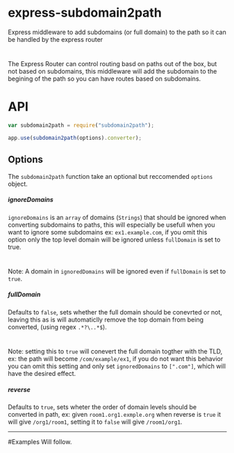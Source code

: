 # express-subdomain2path
Express middleware to add subdomains (or full domain) to the path so it can be handled by the express router
#
The Express Router can control routing basd on paths out of the box, but not based on subdomains, this middleware will add the subdomain to the begining of the path so you can have routes based on subdomains. 

# API
```js
var subdomain2path = require("subdomain2path");

app.use(subdomain2path(options).converter);
```

## Options
The ```subdomain2path``` function take an optional but reccomended ```options``` object.

##### ignoreDomains
```ignoreDomains``` is an ```array``` of domains (```Strings```) that should be ignored when converting subdomains to paths, this will especially be usefull when you want to ignore some subdomains ex: ```ex1.example.com```, if you omit this option only the top level domain will be ignored unless ```fullDomain``` is set to true.
#
Note: A domain in ```ignoredDomains``` will be ignored even if ```fullDomain``` is set to ```true```.

##### fullDomain
Defaults to ```false```, sets whether the full domain should be conevrted or not, leaving this as is will automaticlly remove the top domain from being converted, (using regex ```.*?\..*$```).
#
Note: setting this to ```true``` will conevert the full domain togther with the TLD, ex: the path will become ```/com/example/ex1```, if you do not want this behavior you can omit this setting and only set ```ignoredDomains``` to ```[".com"]```, which will have the desired effect.
##### reverse
Defaults to ```true```, sets wheter the order of domain levels should be converted in path, ex: given ```room1.org1.exmple.org``` when reverse is ```true``` it will give ```/org1/room1```, setting it to ```false``` will give ```/room1/org1```.

***

#Examples
Will follow.